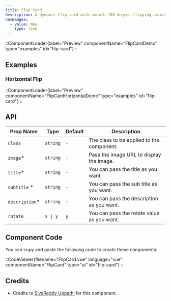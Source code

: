 ```yaml
---
title: Flip Card
description: A dynamic flip card with smooth 180-degree flipping animations along both the X and Y axes, providing an engaging and interactive visual effect.
navBadges:
  - value: New
    type: lime
---
```


::ComponentLoader{label="Preview" componentName="FlipCardDemo" type="examples" id="flip-card"}
::

## Examples

### Horizontal Flip

::ComponentLoader{label="Preview" componentName="FlipCardHorizontalDemo" type="examples" id="flip-card"}
::

## API

| Prop Name       | Type     | Default | Description                                |
| --------------- | -------- | ------- | ------------------------------------------ |
| `class`         | `string` | `-`     | The class to be applied to the component.  |
| `image`\*       | `string` | `-`     | Pass the image URL to display the image.   |
| `title`\*       | `string` | `-`     | You can pass the title as you want.        |
| `subtitle` \*   | `string` | `-`     | You can pass the sub title as you want.    |
| `description`\* | `string` | `-`     | You can pass the description as you want.  |
| `rotate`        | `x \| y` | `y`     | You can pass the rotate value as you want. |

## Component Code

You can copy and paste the following code to create these components:

::CodeViewer{filename="FlipCard.vue" language="vue" componentName="FlipCard" type="ui" id="flip-card"}
::

## Credits

- Credits to [SivaReddy Uppathi](https://github.com/sivareddyuppathi) for this component.
